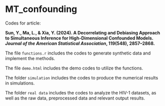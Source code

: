 # MT_confounding

Codes for article:

**Sun, Y., Ma, L., & Xia, Y. (2024). A Decorrelating and Debiasing Approach to Simultaneous Inference for High-Dimensional Confounded Models. _Journal of the American Statistical Association_, 119(548), 2857–2868.**

The file `functions.r` includes the codes to generate synthetic data and implement the methods.

The file `demo.html` includes the demo codes to utilize the functions.

The folder `simulation` includes the codes to produce the numerical results in simulations.

The folder `real data` includes the codes to analyze the HIV-1 datasets, as well as the raw data, preprocessed data and relevant output results.
